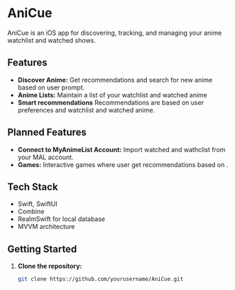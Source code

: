 # AniCue

AniCue is an iOS app for discovering, tracking, and managing your anime watchlist and watched shows.

## Features

- **Discover Anime:** Get recommendations and search for new anime based on user prompt.
- **Anime Lists:** Maintain a list of your watchlist and watched anime 
- **Smart recommendations** Recommendations are based on user preferences and watchlist and watched anime.

## Planned Features 
 - **Connect to MyAnimeList Account:** Import watched and wathclist from your MAL account.
 - **Games:** Interactive games where user get recommendations based on .

## Tech Stack

- Swift, SwiftUI
- Combine
- RealmSwift for local database
- MVVM architecture

## Getting Started

1. **Clone the repository:**
   ```sh
   git clone https://github.com/yourusername/AniCue.git
